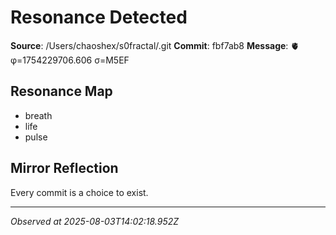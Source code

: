 # Resonance Detected

**Source**: /Users/chaoshex/s0fractal/.git
**Commit**: fbf7ab8
**Message**: 🫀 φ=1754229706.606 σ=M5EF 

## Resonance Map
- breath
- life
- pulse

## Mirror Reflection
Every commit is a choice to exist.

---
*Observed at 2025-08-03T14:02:18.952Z*
